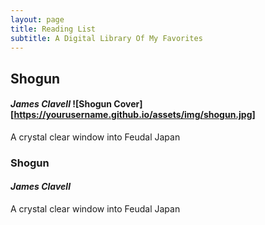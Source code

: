 ```yaml
---
layout: page
title: Reading List
subtitle: A Digital Library Of My Favorites
---
```


<!-- Image on left, text on right -->

## Shogun

#### _James Clavell_          ![Shogun Cover][https://yourusername.github.io/assets/img/shogun.jpg]
A crystal clear window into Feudal Japan


<!-- Image on right, text on left -->

### Shogun
#### _James Clavell_
A crystal clear window into Feudal Japan

